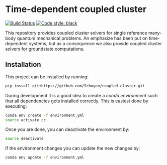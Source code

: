# Time-dependent coupled cluster

[![Build Status](https://travis-ci.com/Schoyen/coupled-cluster.svg?token=MvgH7xLNL8iVfczJpp8Q&branch=master)](https://travis-ci.com/Schoyen/coupled-cluster)
[![Code style: black](https://img.shields.io/badge/code%20style-black-000000.svg)](https://github.com/ambv/black)


This repository provides coupled cluster solvers for single reference many-body quantum mechanical problems. An emphasize has been put on time-dependent systems, but as a consequence we also provide coupled cluster solvers for groundstate computations.

## Installation
This project can be installed by running:

```bash
pip install git+https://github.com/Schoyen/coupled-cluster.git
```

During development it is a good idea to create a _conda environment_ such that all dependencies gets installed correctly. This is easiest done by executing:

```bash
conda env create -f environment.yml
source activate cc
```

Once you are done, you can deactivate the environment by:

```bash
source deactivate
```

If the environment changes you can update the new changes by:

```bash
conda env update -f environment.yml
```
